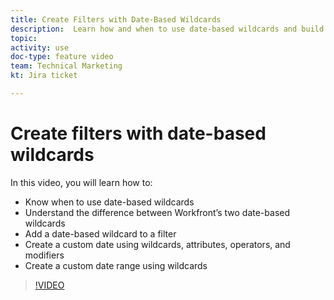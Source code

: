 ```yaml
---
title: Create Filters with Date-Based Wildcards
description:  Learn how and when to use date-based wildcards and build a filter with a date-based wildcard in [!DNL Adobe Workfront].
topic: 
activity: use
doc-type: feature video
team: Technical Marketing
kt: Jira ticket 

---
```

# Create filters with date-based wildcards

In this video, you will learn how to:

* Know when to use date-based wildcards 
* Understand the difference between Workfront’s two date-based wildcards 
* Add a date-based wildcard to a filter 
* Create a custom date using wildcards, attributes, operators, and modifiers 
* Create a custom date range using wildcards 

>[!VIDEO](https://video.tv.adobe.com/v/336812/?quality=12)
